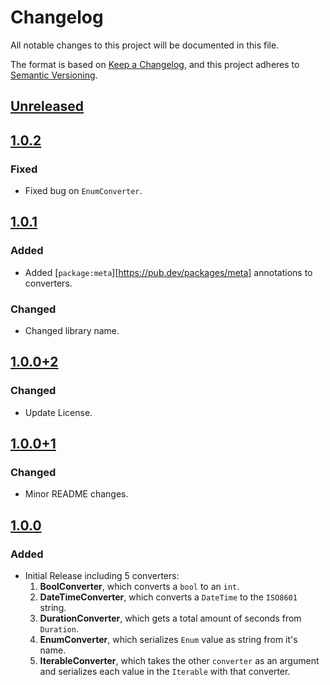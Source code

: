 # Changelog

All notable changes to this project will be documented in this file.

The format is based on [Keep a Changelog](https://keepachangelog.com/en/1.0.0/),
and this project adheres to [Semantic Versioning](https://semver.org/spec/v2.0.0.html).

## [Unreleased]

## [1.0.2]

### Fixed

- Fixed bug on `EnumConverter`.

## [1.0.1]

### Added

- Added [`package:meta`][https://pub.dev/packages/meta] annotations to
  converters.

### Changed

- Changed library name.

## [1.0.0+2]

### Changed

- Update License.

## [1.0.0+1]

### Changed

- Minor README changes.

## [1.0.0]

### Added

- Initial Release including 5 converters:
  1. **BoolConverter**, which converts a `bool` to an `int`.
  2. **DateTimeConverter**, which converts a `DateTime` to the `ISO8601` string.
  3. **DurationConverter**, which gets a total amount of seconds from `Duration`.
  4. **EnumConverter**, which serializes `Enum` value as string from it's name.
  5. **IterableConverter**, which takes the other `converter` as an argument and
     serializes each value in the `Iterable` with that converter.

[unreleased]: https://github.com/Jlgtri/json_converters_lite/compare/v1.0.2...HEAD
[1.0.2]: https://github.com/Jlgtri/json_converters_lite/compare/v1.0.1...v1.0.2
[1.0.1]: https://github.com/Jlgtri/json_converters_lite/compare/v1.0.0+2...v1.0.1
[1.0.0+2]: https://github.com/Jlgtri/json_converters_lite/compare/v1.0.0+1...v1.0.0+2
[1.0.0+1]: https://github.com/Jlgtri/json_converters_lite/compare/v1.0.0...v1.0.0+1
[1.0.0]: https://github.com/Jlgtri/json_converters_lite/releases/tag/v1.0.0
